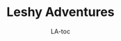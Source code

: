 ---
title: "Leshy Adventures"
layout: category
permalink: /leshy-adventures/
author_profile: true
author: LA-toc
taxonomy: LA
---